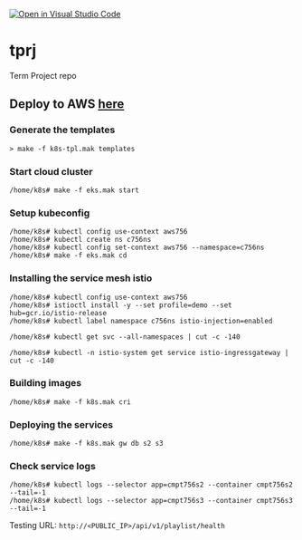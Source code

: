 [![Open in Visual Studio Code](https://classroom.github.com/assets/open-in-vscode-f059dc9a6f8d3a56e377f745f24479a46679e63a5d9fe6f495e02850cd0d8118.svg)](https://classroom.github.com/online_ide?assignment_repo_id=7031472&assignment_repo_type=AssignmentRepo)
# tprj
Term Project repo


## Deploy to AWS [here](https://scp756-221.github.io/course-site/#/a4/page?embedded=true&hidegitlink=true)
### Generate the templates
```
> make -f k8s-tpl.mak templates
```

### Start cloud cluster
```
/home/k8s# make -f eks.mak start
```

### Setup kubeconfig
```
/home/k8s# kubectl config use-context aws756
/home/k8s# kubectl create ns c756ns
/home/k8s# kubectl config set-context aws756 --namespace=c756ns
/home/k8s# make -f eks.mak cd

```

### Installing the service mesh istio
```
/home/k8s# kubectl config use-context aws756
/home/k8s# istioctl install -y --set profile=demo --set hub=gcr.io/istio-release
/home/k8s# kubectl label namespace c756ns istio-injection=enabled
```

```
/home/k8s# kubectl get svc --all-namespaces | cut -c -140
```

```
/home/k8s# kubectl -n istio-system get service istio-ingressgateway | cut -c -140
```

### Building images
```
/home/k8s# make -f k8s.mak cri
```

### Deploying the services
```
/home/k8s# make -f k8s.mak gw db s2 s3
```

### Check service logs
```
/home/k8s# kubectl logs --selector app=cmpt756s2 --container cmpt756s2 --tail=-1
/home/k8s# kubectl logs --selector app=cmpt756s3 --container cmpt756s3 --tail=-1
```

Testing URL: `http://<PUBLIC_IP>/api/v1/playlist/health`